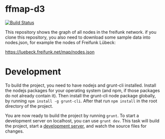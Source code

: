 ffmap-d3
========

[![Build Status](https://travis-ci.org/ffnord/ffmap-d3.svg?branch=master)](https://travis-ci.org/ffnord/ffmap-d3)

This repository shows the graph of all nodes in the freifunk network.
if you clone this repository, you also need to download some sample data into nodes.json, for example the nodes of Freifunk Lübeck:

https://luebeck.freifunk.net/map/nodes.json


Development
===========

To build the project, you need to have nodejs and grunt-cli installed.
Install the nodejs packages for your operating system (and npm, if those packages do not already contain it).
Then install the grunt-cli node package globally, by running `npm install -g grunt-cli`.
After that run `npm install` in the root directory of the project.

You are now ready to build the project by running `grunt`. To start a development server on localhost,
you can use `grunt dev`. This task will build the project, start a [development server](http://localhost:8000/),
and watch the source files for changes.
